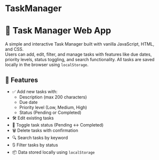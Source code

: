# TaskManager
# 📝 Task Manager Web App

A simple and interactive Task Manager built with vanilla JavaScript, HTML, and CSS.  
Users can add, edit, filter, and manage tasks with features like due dates, priority levels, status toggling, and search functionality. All tasks are saved locally in the browser using `localStorage`.

## 🚀 Features

- ✅ Add new tasks with:
  - Description (max 200 characters)
  - Due date
  - Priority level (Low, Medium, High)
  - Status (Pending or Completed)
- 🛠 Edit existing tasks
- 🔄 Toggle task status (Pending ↔ Completed)
- 🗑 Delete tasks with confirmation
- 🔍 Search tasks by keyword
- 🔃 Filter tasks by status
- 📦 Data stored locally using `localStorage`
